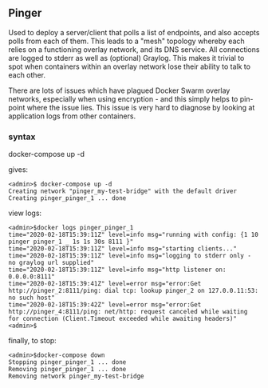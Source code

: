 ## Pinger

Used to deploy a server/client that polls a list of endpoints, and also accepts polls from each of them. This leads to a "mesh" topology whereby each 
relies on a functioning overlay network, and its DNS service. All connections are logged to stderr as well as (optional) Graylog. This makes it
trivial to spot when containers within an overlay network lose their ability to talk to each other.

There are lots of issues which have plagued Docker Swarm overlay networks, especially when using encryption - and this simply helps to pin-point 
where the issue lies. This issue is very hard to diagnose by looking at application logs from other containers.

### syntax

docker-compose up -d

gives:

```
<admin>$ docker-compose up -d
Creating network "pinger_my-test-bridge" with the default driver
Creating pinger_pinger_1 ... done
```
view logs:
```
<admin>$docker logs pinger_pinger_1
time="2020-02-18T15:39:11Z" level=info msg="running with config: {1 10 pinger pinger_1 _ 1s 1s 30s 8111 }"
time="2020-02-18T15:39:11Z" level=info msg="starting clients..."
time="2020-02-18T15:39:11Z" level=info msg="logging to stderr only - no graylog url supplied"
time="2020-02-18T15:39:11Z" level=info msg="http listener on: 0.0.0.0:8111"
time="2020-02-18T15:39:41Z" level=error msg="error:Get http://pinger_2:8111/ping: dial tcp: lookup pinger_2 on 127.0.0.11:53: no such host"
time="2020-02-18T15:39:42Z" level=error msg="error:Get http://pinger_4:8111/ping: net/http: request canceled while waiting for connection (Client.Timeout exceeded while awaiting headers)"
<admin>$
```
finally, to stop:
```
<admin>$docker-compose down
Stopping pinger_pinger_1 ... done
Removing pinger_pinger_1 ... done
Removing network pinger_my-test-bridge
```
